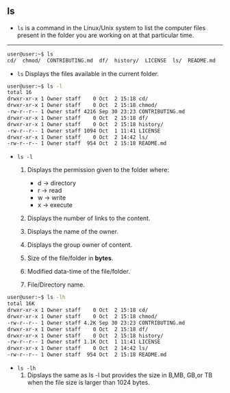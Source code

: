 ## ls
- `ls` is a command in the Linux/Unix system to list the computer files present in the folder you are working on at that particular time.
---

```bash
user@user:~$ ls
cd/  chmod/  CONTRIBUTING.md  df/  history/  LICENSE  ls/  README.md
```
- `ls` 
    Displays the files available in the current folder.

```bash
user@user:~$ ls -l
total 16
drwxr-xr-x 1 Owner staff    0 Oct  2 15:18 cd/
drwxr-xr-x 1 Owner staff    0 Oct  2 15:18 chmod/
-rw-r--r-- 1 Owner staff 4216 Sep 30 23:23 CONTRIBUTING.md
drwxr-xr-x 1 Owner staff    0 Oct  2 15:18 df/
drwxr-xr-x 1 Owner staff    0 Oct  2 15:18 history/
-rw-r--r-- 1 Owner staff 1094 Oct  1 11:41 LICENSE
drwxr-xr-x 1 Owner staff    0 Oct  2 14:42 ls/
-rw-r--r-- 1 Owner staff  954 Oct  2 15:18 README.md
```
- `ls -l` 
    1. Displays the permission given to the folder where:
        - d -> directory
        - r -> read
        - w -> write
        - x -> execute

    2. Displays the number of links to the content.

    3. Displays the name of the owner.

    4. Displays the group owner of content.

    5. Size of the file/folder in **bytes**.

    6. Modified data-time of the file/folder.

    7. File/Directory name.

```bash
user@user:~$ ls -lh
total 16K
drwxr-xr-x 1 Owner staff    0 Oct  2 15:18 cd/
drwxr-xr-x 1 Owner staff    0 Oct  2 15:18 chmod/
-rw-r--r-- 1 Owner staff 4.2K Sep 30 23:23 CONTRIBUTING.md
drwxr-xr-x 1 Owner staff    0 Oct  2 15:18 df/
drwxr-xr-x 1 Owner staff    0 Oct  2 15:18 history/
-rw-r--r-- 1 Owner staff 1.1K Oct  1 11:41 LICENSE
drwxr-xr-x 1 Owner staff    0 Oct  2 14:42 ls/
-rw-r--r-- 1 Owner staff  954 Oct  2 15:18 README.md
```
- `ls -lh`
    1. Dipslays the same as ls -l but provides the size in B,MB, GB,or TB when the file size is larger than 1024 bytes.


